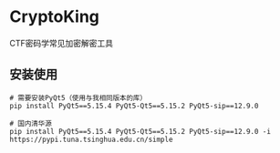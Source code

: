 # CryptoKing
CTF密码学常见加密解密工具



## 安装使用

```shell
# 需要安装PyQt5（使用与我相同版本的库）
pip install PyQt5==5.15.4 PyQt5-Qt5==5.15.2 PyQt5-sip==12.9.0

# 国内清华源
pip install PyQt5==5.15.4 PyQt5-Qt5==5.15.2 PyQt5-sip==12.9.0 -i https://pypi.tuna.tsinghua.edu.cn/simple
```

